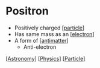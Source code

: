 # Positron

- Positively charged [[particle]]
- Has same mass as an [[electron]]
- A form of [[antimatter]]
  - Anti-electron

[[Astronomy]] [[Physics]] [[Particle]]

[//begin]: # "Autogenerated link references for markdown compatibility"
[particle]: particle "Particle"
[electron]: electron "Electron"
[antimatter]: antimatter "Antimatter"
[Astronomy]: astronomy "Astronomy"
[Physics]: physics "Physics"
[Particle]: particle "Particle"
[//end]: # "Autogenerated link references"